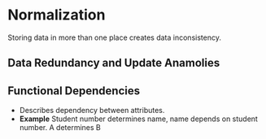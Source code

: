 # Normalization

Storing data in more than one place creates data inconsistency.

## Data Redundancy and Update Anamolies

## Functional Dependencies

-   Describes dependency between attributes.
-   **Example** Student number determines name, name depends on student number.
    A determines B
